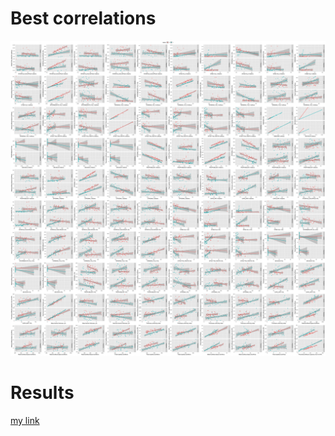 # Best correlations 

![Image](./images/1_best_regressions.png)




# Results

[my link](./images/predictions_sep.htm)
                              











